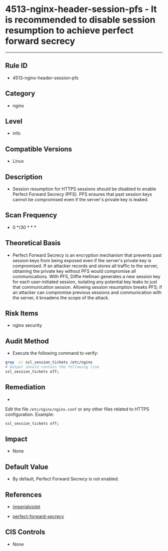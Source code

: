 # 4513-nginx-header-session-pfs - It is recommended to disable session resumption to achieve perfect forward secrecy

---

## Rule ID

- 4513-nginx-header-session-pfs


## Category

- nginx


## Level

- info


## Compatible Versions


- Linux




## Description


- Session resumption for HTTPS sessions should be disabled to enable Perfect Forward Secrecy (PFS). PFS ensures that past session keys cannot be compromised even if the server's private key is leaked.



## Scan Frequency
- 0 */30 * * *

## Theoretical Basis


- Perfect Forward Secrecy is an encryption mechanism that prevents past session keys from being exposed even if the server's private key is compromised. If an attacker records and stores all traffic to the server, obtaining the private key without PFS would compromise all communications. With PFS, Diffie Hellman generates a new session key for each user-initiated session, isolating any potential key leaks to just that communication session. Allowing session resumption breaks PFS; if an attacker can compromise previous sessions and communication with the server, it broadens the scope of the attack.


## Risk Items


- nginx security



## Audit Method
- Execute the following command to verify:

```bash
grep -ir ssl_session_tickets /etc/nginx
# Output should contain the following line
ssl_session_tickets off;
```



## Remediation
- 
Edit the file `/etc/nginx/nginx.conf` or any other files related to HTTPS configuration. Example:
```bash
ssl_session_tickets off;
```



## Impact


- None




## Default Value


- By default, Perfect Forward Secrecy is not enabled.




## References


- [imperialviolet](https://www.imperialviolet.org/2013/06/27/botchingpfs.html)

- [perfect-forward-secrecy](https://scotthelme.co.uk/perfect-forward-secrecy/)



## CIS Controls


- None